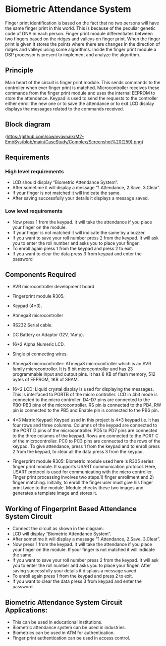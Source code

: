 # Biometric Attendance System
Finger print identification is based on the fact that no two persons will have the same finger print in this world. This is because of the peculiar genetic code of DNA in each person. Finger print module differentiates between two fingers based on the ridges and valleys on finger print. When the finger print is given it stores the points where there are changes in the direction of ridges and valleys using some algorithms. Inside the finger print module a DSP processor is present to implement and analyze the algorithm.

## Principle
Main heart of the circuit is finger print module. This sends commands to the controller when ever finger print is matched. Microcontroller receives these commands from the finger print module and uses the internal EEPROM to store the attendance. Keypad is used to send the requests to the controller either enroll the new one or to save the attendance or to exit.LCD display displays the messages related to the commands received.

## Block diagram
(https://github.com/sowmyavnaik/M2-EmbSys/blob/main/CaseStudy/Complex/Screenshot%20(259).png)

## Requirements
### High level requirements
* LCD should display “Biometric Attendance System”.
* After sometime it will display a message “1.Attendance, 2.Save, 3.Clear”.
* If your finger is not matched  it will indicate the same.
* After saving successfully your details it displays a message saved.

### Low level requirements
* Now press 1 from the keypad. It will take the attendance if you place your finger on the module. 
* If your finger is not matched  it will indicate the same by a buzzer.
* If you want to save your roll number press 2 from the keypad. It will ask you to enter the roll number and asks you to place your finger. 
* To enroll again press 1 from the keypad and press 2 to exit.
* If you want to clear the data press 3 from keypad and enter the password 

## Components Required
* AVR microcontroller development board.
* Fingerprint module R305.
* Keypad (4*3).
* Atmega8 microcontroller
* RS232 Serial cable.
* DC Battery or Adaptor (12V, 1Amp).
* 16*2 Alpha Numeric LCD.
* Single pi connecting wires.

* Atmega8 microcontroller:
ATmega8 microcontroller which is an AVR family microcontroller. It is 8 bit microcontroller and has 23 programmable input and output pins. It has 8 KB of flash memory, 512 bytes of EEPROM, 1KB of SRAM.
* 16×2 LCD:
Liquid crystal display is used for displaying the messages. This is interfaced to PORTB of the micro controller. LCD in 4bit mode is connected to the micro controller. D4-D7 pins are connected to the PB0-PB3 pins of the microcontroller. RS pin is connected to the PB4, RW pin is connected to the PB5 and Enable pin is connected to the PB6 pin.
* 4×3 Matrix Keypad:
Keypad used in this project is 4*3 keypad i.e. it has four rows and three columns. Columns of the keypad are connected to the PORT D pins of the microcontroller. PD5 to PD7 pins are connected to the three columns of the keypad. Rows are connected to the PORT C of the microcontroller. PC0 to PC3 pins are connected to the rows of the keypad. To give attendance, press 1 from the keypad and to enroll press 2 from the keypad, to clear all the data press 3 from the keypad.
* Fingerprint module R305:
Biometric module used here is R305 series finger print module. It supports USART communication protocol. Here, USART protocol is used for communicating with the micro controller. Finger print processing involves two steps.1) finger enrollment and 2) finger matching. Initially, to enroll the finger user must give his finger print twice to the module. Module checks these two images and generates a template image and stores it.

## Working of Fingerprint Based Attendance System Circuit
* Connect the circuit as shown in the diagram.
* LCD will display “Biometric Attendance System”.
* After sometime it will display a message “1.Attendance, 2.Save, 3.Clear”.
* Now press 1 from the keypad. It will take the attendance if you place your finger on the module. If your finger is not matched it will indicate the same.
* If you want to save your roll number press 2 from the keypad. It will ask you to enter the roll number and asks you to place your finger. After saving successfully your details it displays a message saved.
* To enroll again press 1 from the keypad and press 2 to exit.
* If you want to clear the data press 3 from keypad and enter the password.

## Biometric Attendance System Circuit Applications:
* This can be used in educational institutions.
* Biometric attendance system can be used in industries.
* Biometrics can be used in ATM for authentication.
* Finger print authentication can be used in access control.